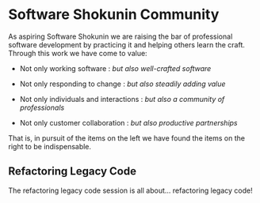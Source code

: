Software Shokunin Community
==================

As aspiring Software Shokunin we are raising the bar of professional software development by practicing it and helping others learn the craft. Through this work we have come to value:

* Not only working software : _*but also well-crafted software*_

* Not only responding to change : _*but also steadily adding value*_

* Not only individuals and interactions : _*but also a community of professionals*_

* Not only customer collaboration : _*but also productive partnerships*_

That is, in pursuit of the items on the left we have found the items on the right to be indispensable.

Refactoring Legacy Code
------------------

The refactoring legacy code session is all about... refactoring legacy code!
